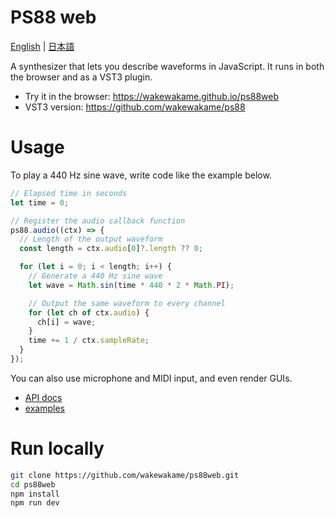 # PS88 web

[English](README.md) | [日本語](README.ja.md)

A synthesizer that lets you describe waveforms in JavaScript.
It runs in both the browser and as a VST3 plugin.

- Try it in the browser: https://wakewakame.github.io/ps88web
- VST3 version: https://github.com/wakewakame/ps88

# Usage

To play a 440 Hz sine wave, write code like the example below.

```js
// Elapsed time in seconds
let time = 0;

// Register the audio callback function
ps88.audio((ctx) => {
  // Length of the output waveform
  const length = ctx.audio[0]?.length ?? 0;

  for (let i = 0; i < length; i++) {
    // Generate a 440 Hz sine wave
    let wave = Math.sin(time * 440 * 2 * Math.PI);

    // Output the same waveform to every channel
    for (let ch of ctx.audio) {
      ch[i] = wave;
    }
    time += 1 / ctx.sampleRate;
  }
});
```

You can also use microphone and MIDI input, and even render GUIs.

- [API docs](https://wakewakame.github.io/ps88web/docs/variables/ps88.html)
- [examples](https://wakewakame.github.io/ps88web/examples/index.html)

# Run locally

```sh
git clone https://github.com/wakewakame/ps88web.git
cd ps88web
npm install
npm run dev
```
